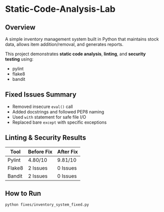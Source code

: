 # Static-Code-Analysis-Lab


## Overview
A simple inventory management system built in Python that maintains stock data, allows item addition/removal, and generates reports.  

This project demonstrates **static code analysis**, **linting**, and **security testing** using:
- pylint
- flake8
- bandit

## Fixed Issues Summary
- Removed insecure `eval()` call
- Added docstrings and followed PEP8 naming
- Used `with` statement for safe file I/O
- Replaced bare `except` with specific exceptions

## Linting & Security Results
| Tool | Before Fix | After Fix |
|------|-------------|-----------|
| Pylint | 4.80/10 | 9.81/10 |
| Flake8 | 2 Issues | 0 Issues |
| Bandit | 2 Issues | 0 Issues |

## How to Run
```bash
python fixes/inventory_system_fixed.py

